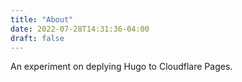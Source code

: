 ```yaml
---
title: "About"
date: 2022-07-28T14:31:36-04:00
draft: false
---
```


An experiment on deplying Hugo to Cloudflare Pages. 